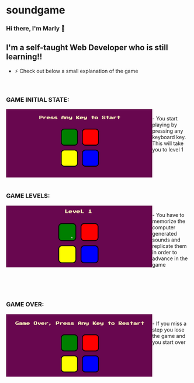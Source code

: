 # soundgame
### Hi there, I'm Marly 👋 


## I'm a self-taught Web Developer who is still learning!!

- ⚡ Check out below a small explanation of the game
<br/>

### GAME INITIAL STATE:

<img align="left" alt="Initial State" width="400px" src="Screenshots/Screenshot (10).png">
<br/>
   - You start playing by pressing any keyboard key. This will take you to level 1
<br/>
<br/>
<br/>
<br/>
<br/>
<br/>

### GAME LEVELS:

<img align="left" alt="Game Levels" width="400px" src="Screenshots/Animation 1.gif">
<br/>
   - You have to memorize the computer generated sounds and replicate them in order to advance in the game
<br/>
<br/>
<br/>
<br/>
<br/>

### GAME OVER:

<img align="left" alt="Game Over" width="400px" src="Screenshots/Screenshot (12).png">
<br/>
   - If you miss a step you lose the game and you start over
